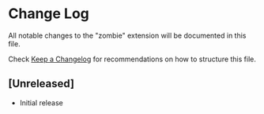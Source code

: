 # Change Log

All notable changes to the "zombie" extension will be documented in this file.

Check [Keep a Changelog](http://keepachangelog.com/) for recommendations on how to structure this file.

## [Unreleased]

- Initial release